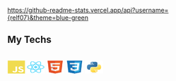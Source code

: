 https://github-readme-stats.vercel.app/api?username={relf07}&theme=blue-green

## My Techs
<div style="display: inline_block"><br>
  <img align="center" alt="Relf-Js" height="30" width="40" src="https://raw.githubusercontent.com/devicons/devicon/master/icons/javascript/javascript-plain.svg">
  <img align="center" alt="Relf-React" height="30" width="40" src="https://raw.githubusercontent.com/devicons/devicon/master/icons/react/react-original.svg">
  <img align="center" alt="Relf-HTML" height="30" width="40" src="https://raw.githubusercontent.com/devicons/devicon/master/icons/html5/html5-original.svg">
  <img align="center" alt="Relf-CSS" height="30" width="40" src="https://raw.githubusercontent.com/devicons/devicon/master/icons/css3/css3-original.svg">
  <img align="center" alt="Relf-Python" height="30" width="40" src="https://raw.githubusercontent.com/devicons/devicon/master/icons/python/python-original.svg">
</div>
